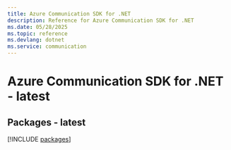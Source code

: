 ```yaml
---
title: Azure Communication SDK for .NET
description: Reference for Azure Communication SDK for .NET
ms.date: 05/28/2025
ms.topic: reference
ms.devlang: dotnet
ms.service: communication
---
```

# Azure Communication SDK for .NET - latest
## Packages - latest
[!INCLUDE [packages](communication-index.md)]